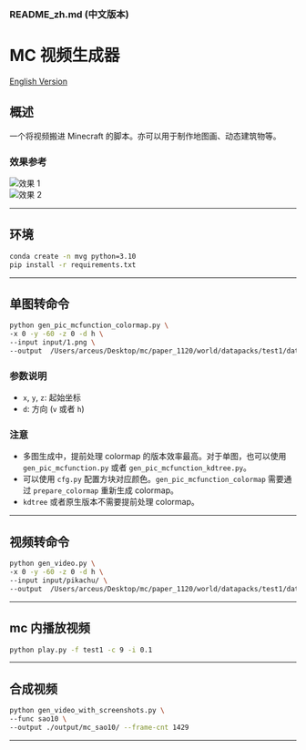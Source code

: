 ### README_zh.md (中文版本)

# MC 视频生成器

[English Version](readme.md)

## 概述
一个将视频搬进 Minecraft 的脚本。亦可以用于制作地图画、动态建筑物等。

### 效果参考
![效果 1](https://github.com/user-attachments/assets/70876711-58ec-4d90-a9a9-1ea949773a22)  
![效果 2](https://github.com/user-attachments/assets/51e89451-bb36-4573-84a6-07e958b9ae9f)

---

## 环境
```bash
conda create -n mvg python=3.10
pip install -r requirements.txt
```

---

## 单图转命令
```bash
python gen_pic_mcfunction_colormap.py \
-x 0 -y -60 -z 0 -d h \
--input input/1.png \
--output  /Users/arceus/Desktop/mc/paper_1120/world/datapacks/test1/data/test1/functions/pic1.mcfunction
```

### 参数说明
- `x`, `y`, `z`: 起始坐标
- `d`: 方向 (`v` 或者 `h`)

### 注意
- 多图生成中，提前处理 colormap 的版本效率最高。对于单图，也可以使用 `gen_pic_mcfunction.py` 或者 `gen_pic_mcfunction_kdtree.py`。
- 可以使用 `cfg.py` 配置方块对应颜色。`gen_pic_mcfunction_colormap` 需要通过 `prepare_colormap` 重新生成 colormap。
- `kdtree` 或者原生版本不需要提前处理 colormap。

---

## 视频转命令
```bash
python gen_video.py \
-x 0 -y -60 -z 0 -d h \
--input input/pikachu/ \
--output  /Users/arceus/Desktop/mc/paper_1120/world/datapacks/test1/data/test1/functions/
```

---

## mc 内播放视频
```bash
python play.py -f test1 -c 9 -i 0.1
```

---

## 合成视频
```bash
python gen_video_with_screenshots.py \
--func sao10 \
--output ./output/mc_sao10/ --frame-cnt 1429
```

---